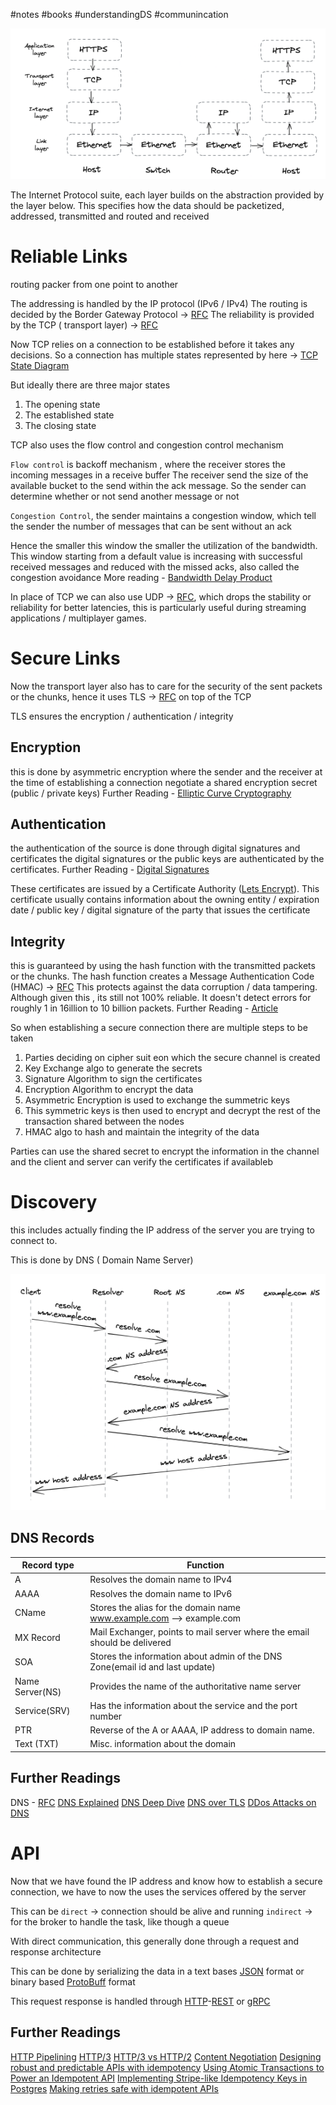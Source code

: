 #notes #books #understandingDS #communincation


![Pasted Image](../Images/Pasted%20image%2020250104010855.png)

The Internet Protocol suite, each layer builds on the abstraction provided by the layer below. This specifies how the data should be packetized, addressed, transmitted and routed and received


# Reliable Links


routing packer from one point to another

The addressing is handled by the IP protocol (IPv6 / IPv4)
The routing is decided by the Border Gateway Protocol -> [RFC](https://datatracker.ietf.org/doc/html/rfc4271)
The reliability is provided by the TCP ( transport layer) -> [RFC](https://datatracker.ietf.org/doc/html/rfc793)

Now TCP relies on  a connection to be established before it takes any decisions.
So a connection has multiple states represented by here -> [TCP State Diagram](https://en.wikipedia.org/wiki/Transmission_Control_Protocol#/media/File:Tcp_state_diagram_fixed_new.svg)

But ideally there are three major states
1. The opening state
2. The established state
3. The closing state

TCP also uses the flow control and congestion control mechanism

`Flow control`  is backoff mechanism , where the receiver stores the incoming messages in a receive buffer
The receiver send the size of the available bucket  to the send within the ack message. So the sender can determine whether or not send another message or not

`Congestion Control`, the sender maintains a congestion window, which tell the sender the number of messages that can be sent without an ack

Hence the smaller this window the smaller the utilization of the bandwidth. This window starting from a default value is increasing with successful received messages and reduced with the missed acks, also called the congestion avoidance
More reading - [Bandwidth Delay Product](https://en.wikipedia.org/wiki/Bandwidth-delay_product)

In place of TCP we can also use UDP -> [RFC](https://datatracker.ietf.org/doc/html/rfc768), which drops the stability or reliability for better latencies, this is particularly useful during streaming applications / multiplayer games.


# Secure Links

Now the transport layer also has to care for the security of the sent packets or the chunks, hence it  uses TLS -> [RFC](https://datatracker.ietf.org/doc/html/rfc8446) on top of the TCP 

TLS ensures the encryption / authentication / integrity

## Encryption

this is done by asymmetric encryption where the sender and the receiver at the time of establishing a connection negotiate a shared encryption secret (public / private keys)
Further Reading - [Elliptic Curve Cryptography](https://blog.cloudflare.com/a-relatively-easy-to-understand-primer-on-elliptic-curve-cryptography/)

## Authentication

the authentication of the source is done through digital signatures and certificates
the digital signatures or the public keys are authenticated by the certificates.
Further Reading - [Digital Signatures](https://en.wikipedia.org/wiki/Digital_signature)

These certificates are issued by a Certificate Authority ([Lets Encrypt](https://letsencrypt.org/)). This certificate usually contains information about the owning entity / expiration date / public key / digital signature of the party that issues the certificate

## Integrity

this is guaranteed by using the hash function with the transmitted packets or the chunks. The hash function creates a Message Authentication Code (HMAC) -> [RFC](https://datatracker.ietf.org/doc/html/rfc2104)
This protects against the data corruption / data tampering.
Although given this , its still not 100% reliable. It doesn't detect errors for roughly 1 in 16illion to 10 billion packets.
Further Reading - [Article](https://dl.acm.org/doi/10.1145/347057.347561)





So when establishing a secure connection there are multiple steps to be taken
1. Parties deciding on cipher suit eon which the secure channel is created
2. Key Exchange algo to generate the secrets
3. Signature Algorithm to sign the certificates
4. Encryption Algorithm to encrypt the data
5. Asymmetric Encryption is used to exchange the summetric keys
6. This symmetric keys is then used to encrypt and decrypt the rest of the transaction shared between the nodes
7. HMAC algo to  hash and maintain the integrity of the data

Parties can use the shared secret to encrypt the information in the channel
and the client and server can verify the certificates if availableb


# Discovery

this includes actually finding the IP address of the server you are trying to connect to.

This is done by DNS ( Domain Name Server) 

![Pasted Image](../Images/Pasted%20image%2020250105200910.png)

## DNS Records

| Record type     | Function                                                                     |
| --------------- | ---------------------------------------------------------------------------- |
| A               | Resolves the domain name to IPv4                                             |
| AAAA            | Resolves the domain name to IPv6                                             |
| CName           | Stores the alias for the domain name www.example.com --> example.com         |
| MX Record       | Mail Exchanger, points to mail server where the email should be delivered    |
| SOA             | Stores the information about admin of the DNS Zone(email id and last update) |
| Name Server(NS) | Provides the name of the authoritative name server                           |
| Service(SRV)    | Has the information about the service and the port number                    |
| PTR             | Reverse of the A or AAAA, IP address to domain name.                         |
| Text (TXT)      | Misc. information about the domain                                           |


## Further Readings
DNS - [RFC](https://datatracker.ietf.org/doc/html/rfc1035)
[DNS  Explained](https://www.youtube.com/watch?v=HnUDtycXSNE)
[DNS Deep Dive](https://www.youtube.com/watch?v=drWd9HIhJdU)
[DNS over TLS](https://en.wikipedia.org/wiki/DNS_over_TLS)
[DDos Attacks on DNS](https://en.wikipedia.org/wiki/DDoS_attacks_on_Dyn)

# API

Now that we have found the IP address and know how to establish a secure connection, we have to now the uses the services offered by the server

This can be `direct` -> connection should be alive and running
`indirect` -> for the broker to handle the task, like though a queue

With direct communication, this generally done through a request and response architecture

This can be done by serializing the data in a text bases [JSON](https://ecma-international.org/publications-and-standards/standards/ecma-404/) format or binary based [ProtoBuff](https://protobuf.dev/) format

This request response is handled through [HTTP](https://datatracker.ietf.org/doc/html/rfc7540)-[REST](https://ics.uci.edu/~fielding/pubs/dissertation/rest_arch_style.htm) or [gRPC](https://grpc.io/)

## Further Readings

[HTTP Pipelining](https://en.wikipedia.org/wiki/HTTP_pipelining)
[HTTP/3](https://www.youtube.com/watch?v=rlN4F1oyaRM)
[HTTP/3 vs HTTP/2](https://blog.cloudflare.com/http-3-vs-http-2/)
[Content Negotiation](https://developer.mozilla.org/en-US/docs/Web/HTTP/Content_negotiation)
[Designing robust and predictable APIs with idempotency](https://stripe.com/blog/idempotency)
[Using Atomic Transactions to Power an Idempotent API](https://brandur.org/http-transactions)
[Implementing Stripe-like Idempotency Keys in Postgres](https://brandur.org/idempotency-keys)
[Making retries safe with idempotent APIs](https://aws.amazon.com/builders-library/making-retries-safe-with-idempotent-APIs/)